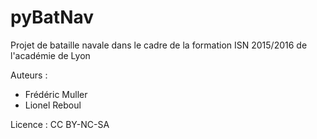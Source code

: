 # pyBatNav
Projet de bataille navale dans le cadre de la formation ISN 2015/2016 de l'académie de Lyon

Auteurs :
  - Frédéric Muller
  - Lionel Reboul
  
Licence : CC BY-NC-SA
